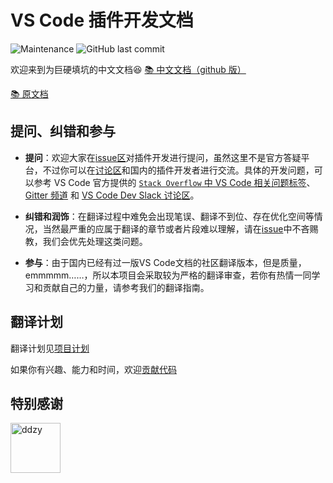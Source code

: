 # VS Code 插件开发文档

![Maintenance](https://img.shields.io/maintenance/yes/2021?style=for-the-badge)
![GitHub last commit](https://img.shields.io/github/last-commit/liiked/VS-Code-Extension-Doc-ZH?style=for-the-badge)


欢迎来到为巨硬填坑的中文文档😆
[📚 中文文档（github 版）](https://liiked.github.io/VS-Code-Extension-Doc-ZH/)

[📚 原文档](https://code.visualstudio.com/docs/extensions/overview)

## 提问、纠错和参与

- **提问**：欢迎大家在[issue区](https://github.com/Liiked/VS-Code-Extension-Doc-ZH/issues/104)对插件开发进行提问，虽然这里不是官方答疑平台，不过你可以在[讨论区](https://github.com/Liiked/VS-Code-Extension-Doc-ZH/discussions)和国内的插件开发者进行交流。具体的开发问题，可以参考 VS Code 官方提供的 [`Stack Overflow` 中 VS Code 相关问题标签](https://stackoverflow.com/questions/tagged/visual-studio-code)、[Gitter 频道](https://gitter.im/Microsoft/vscode) 和 [VS Code Dev Slack 讨论区](https://join.slack.com/t/vscode-dev-community/shared_invite/enQtMjIxOTgxNDE3NzM0LWU5M2ZiZDU1YjBlMzdlZjA2YjBjYzRhYTM5NTgzMTAxMjdiNWU0ZmQzYWI3MWU5N2Q1YjBiYmQ4MzY0NDE1MzY)。

- **纠错和润饰**：在翻译过程中难免会出现笔误、翻译不到位、存在优化空间等情况，当然最严重的应属于翻译的章节或者片段难以理解，请在[issue](https://github.com/Liiked/VS-Code-Extension-Doc-ZH/issues/104)中不吝赐教，我们会优先处理这类问题。

- **参与**：由于国内已经有过一版VS Code文档的社区翻译版本，但是质量，emmmmm……，所以本项目会采取较为严格的翻译审查，若你有热情一同学习和贡献自己的力量，请参考我们的翻译指南。

## 翻译计划

翻译计划见[项目计划](https://github.com/Liiked/VS-Code-Extension-Doc-ZH/projects/2)

如果你有兴趣、能力和时间，欢迎[贡献代码](https://github.com/Liiked/VS-Code-Extension-Doc-ZH/issues/104)

## 特别感谢

[//]: contributor-faces

<a href="https://github.com/ddzy"><img src="https://avatars3.githubusercontent.com/u/33921398?s=400&v=4" title="ddzy" width="80" height="80"></a>

[//]: contributor-faces